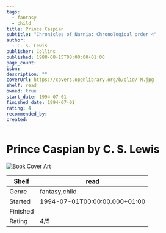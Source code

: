 ```yaml
---
tags:
  - fantasy
  - child
title: Prince Caspian
subtitle: "Chronicles of Narnia: Chronological order 4"
author:
  - C. S. Lewis
publisher: Collins
published: 1988-08-15T08:00:00+01:00
page_count: 
isbn: 
description: ""
coverUrl: https://covers.openlibrary.org/b/olid/-M.jpg
shelf: read
owned: true
start_date: 1994-07-01
finished_date: 1994-07-01
rating: 4
recommended_by: 
created: 
---
```


# Prince Caspian by C. S. Lewis

![Book Cover Art](https://covers.openlibrary.org/b/olid/-M.jpg)

| Shelf | read |
| --- | --- |
| Genre | fantasy,child |
| Started | 1994-07-01T00:00:00.000+01:00 |
| Finished |  |
| Rating | 4/5 |

